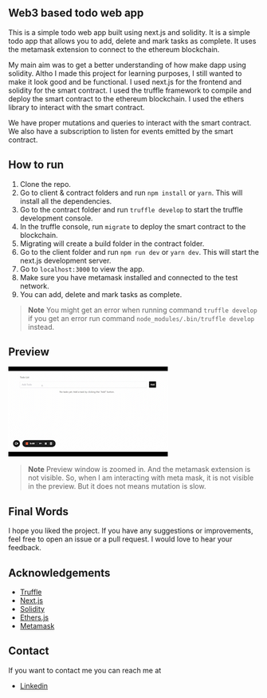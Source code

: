 ## Web3 based todo web app

This is a simple todo web app built using next.js and solidity. It is a simple todo app that allows you to add, delete and mark tasks as complete. It uses the metamask extension to connect to the ethereum blockchain.

My main aim was to get a better understanding of how make dapp using solidity. Altho I made this project for learning purposes, I still wanted to make it look good and be functional. I used next.js for the frontend and solidity for the smart contract. I used the truffle framework to compile and deploy the smart contract to the ethereum blockchain. I used the ethers library to interact with the smart contract.

We have proper mutations and queries to interact with the smart contract. We also have a subscription to listen for events emitted by the smart contract.

## How to run

1. Clone the repo.
2. Go to client & contract folders and run `npm install` or `yarn`. This will install all the dependencies.
3. Go to the contract folder and run `truffle develop` to start the truffle development console.
4. In the truffle console, run `migrate` to deploy the smart contract to the blockchain.
5. Migrating will create a build folder in the contract folder.
6. Go to the client folder and run `npm run dev` or `yarn dev`. This will start the next.js development server.
7. Go to `localhost:3000` to view the app.
8. Make sure you have metamask installed and connected to the test network.
9. You can add, delete and mark tasks as complete.

> **Note**
> You might get an error when running command `truffle develop` if you get an error run command `node_modules/.bin/truffle develop` instead.

## Preview

![preview](https://raw.githubusercontent.com/dakshesh14/todo-dapp/main/public/preview.gif)

> **Note**
> Preview window is zoomed in. And the metamask extension is not visible. So, when I am interacting with meta mask, it is not visible in the preview. But it does not means mutation is slow.

## Final Words

I hope you liked the project. If you have any suggestions or improvements, feel free to open an issue or a pull request. I would love to hear your feedback.

## Acknowledgements

- [Truffle](https://www.trufflesuite.com/)
- [Next.js](https://nextjs.org/)
- [Solidity](https://soliditylang.org/)
- [Ethers.js](https://docs.ethers.io/v5/)
- [Metamask](https://metamask.io/)

## Contact

If you want to contact me you can reach me at

- [Linkedin](https://www.linkedin.com/in/dakshesh-jain/)
